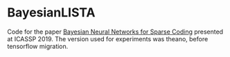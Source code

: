 # BayesianLISTA

Code for the paper [Bayesian Neural Networks for Sparse Coding](https://ieeexplore.ieee.org/document/8682174) presented at ICASSP 2019. The version used for experiments was theano, before tensorflow migration.
